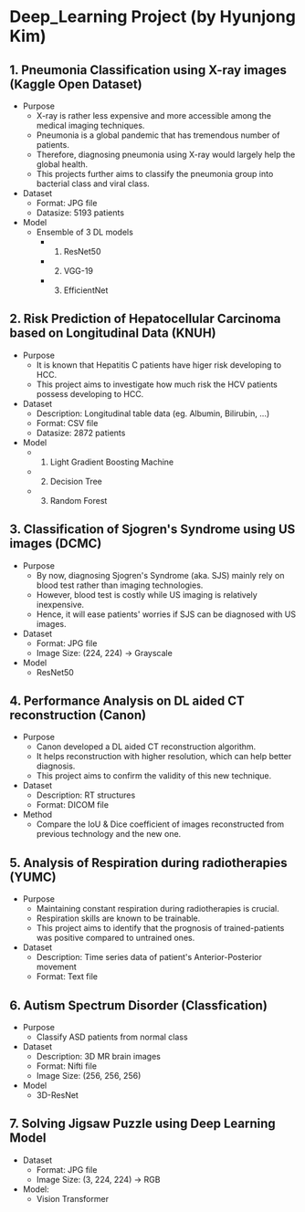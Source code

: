 # Deep_Learning Project (by Hyunjong Kim)

## **1. Pneumonia Classification using X-ray images (Kaggle Open Dataset)**
* Purpose
    * X-ray is rather less expensive and more accessible among the medical imaging techniques.
    * Pneumonia is a global pandemic that has tremendous number of patients.
    * Therefore, diagnosing pneumonia using X-ray would largely help the global health.
    * This projects further aims to classify the pneumonia group into bacterial class and viral class.
* Dataset
    * Format: JPG file
    * Datasize: 5193 patients
* Model
    * Ensemble of 3 DL models
        * 1. ResNet50
        * 2. VGG-19
        * 3. EfficientNet

## **2. Risk Prediction of Hepatocellular Carcinoma based on Longitudinal Data (KNUH)**
* Purpose
    * It is known that Hepatitis C patients have higer risk developing to HCC.
    * This project aims to investigate how much risk the HCV patients possess developing to HCC.
* Dataset
    * Description: Longitudinal table data (eg. Albumin, Bilirubin, ...)
    * Format: CSV file
    * Datasize: 2872 patients
* Model
    * 1. Light Gradient Boosting Machine
    * 2. Decision Tree
    * 3. Random Forest

## **3. Classification of Sjogren's Syndrome using US images (DCMC)**
* Purpose
    * By now, diagnosing Sjogren's Syndrome (aka. SJS) mainly rely on blood test rather than imaging technologies.
    * However, blood test is costly while US imaging is relatively inexpensive.
    * Hence, it will ease patients' worries if SJS can be diagnosed with US images.
* Dataset
    * Format: JPG file
    * Image Size: (224, 224) -> Grayscale
* Model
    * ResNet50

## **4. Performance Analysis on DL aided CT reconstruction (Canon)**
* Purpose
    * Canon developed a DL aided CT reconstruction algorithm.
    * It helps reconstruction with higher resolution, which can help better diagnosis.
    * This project aims to confirm the validity of this new technique.
* Dataset
    * Description: RT structures
    * Format: DICOM file
* Method
    * Compare the IoU & Dice coefficient of images reconstructed from previous technology and the new one.

## **5. Analysis of Respiration during radiotherapies (YUMC)**
* Purpose
    * Maintaining constant respiration during radiotherapies is crucial.
    * Respiration skills are known to be trainable.
    * This project aims to identify that the prognosis of trained-patients was positive compared to untrained ones.
* Dataset
    * Description: Time series data of patient's Anterior-Posterior movement
    * Format: Text file

## **6. Autism Spectrum Disorder (Classfication)**
* Purpose
    * Classify ASD patients from normal class
* Dataset
    * Description: 3D MR brain images
    * Format: Nifti file
    * Image Size: (256, 256, 256)
* Model
    * 3D-ResNet

## **7. Solving Jigsaw Puzzle using Deep Learning Model**
* Dataset
    * Format: JPG file
    * Image Size: (3, 224, 224) -> RGB
* Model:
    * Vision Transformer